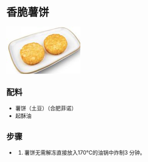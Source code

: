 # 香脆薯饼

![香脆薯饼](../images/香脆薯饼.png)


## 配料

- 薯饼（土豆）（合肥菲诺）
- 起酥油

## 步骤

- 1. 薯饼无需解冻直接放入170℃的油锅中炸制3 分钟。
